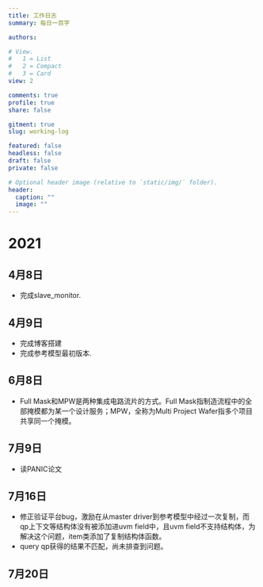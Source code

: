 ```yaml
---
title: 工作日志
summary: 每日一百字

authors:

# View.
#   1 = List
#   2 = Compact
#   3 = Card
view: 2

comments: true
profile: true
share: false

gitment: true
slug: working-log

featured: false
headless: false
draft: false
private: false

# Optional header image (relative to `static/img/` folder).
header:
  caption: ""
  image: ""
---
```

# 2021
## 4月8日
- 完成slave_monitor.
## 4月9日
- 完成博客搭建
- 完成参考模型最初版本.
## 6月8日
- Full Mask和MPW是两种集成电路流片的方式。Full Mask指制造流程中的全部掩模都为某一个设计服务；MPW，全称为Multi Project Wafer指多个项目共享同一个掩模。
## 7月9日
- 读PANIC论文
## 7月16日
- 修正验证平台bug，激励在从master driver到参考模型中经过一次复制，而qp上下文等结构体没有被添加进uvm field中，且uvm field不支持结构体，为解决这个问题，item类添加了复制结构体函数。
- query qp获得的结果不匹配，尚未排查到问题。
## 7月20日

